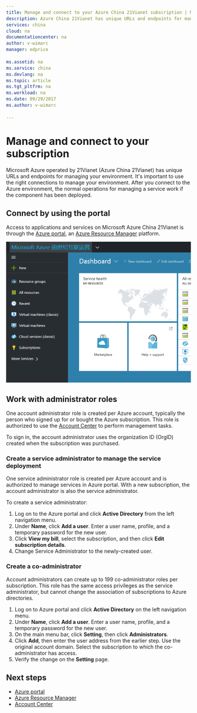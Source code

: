 ```yaml
---
title: Manage and connect to your Azure China 21Vianet subscription | Microsoft Docs
description: Azure China 21Vianet has unique URLs and endpoints for managing your environment. After connecting to the Azure environment, operations for managing a service work if the component has been deployed correctly. Learn why it's important to use the right connections to manage your environment. 
services: china
cloud: na
documentationcenter: na
author: v-wimarc
manager: edprice

ms.assetid: na
ms.service: china
ms.devlang: na
ms.topic: article
ms.tgt_pltfrm: na
ms.workload: na
ms.date: 09/29/2017
ms.author: v-wimarc

---
```

# Manage and connect to your subscription
Microsoft Azure operated by 21Vianet (Azure China 21Vianet) has unique URLs and endpoints for managing your environment. It's important to use the right connections to manage your environment. After you connect to the Azure environment, the normal operations for managing a service work if the component has been deployed.

## Connect by using the portal
Access to applications and services on Microsoft Azure China 21Vianet is through the [Azure portal](https://portal.azure.cn/), an [Azure Resource Manager](https://docs.microsoft.com/azure/azure-resource-manager/resource-group-overview) platform.

![Azure portal](media/china-get-started-service-manage-and-connect/azureportal.png)

## Work with administrator roles
One account administrator role is created per Azure account, typically the person who signed up for or bought the Azure subscription. This role is authorized to use the [Account Center](https://account.windowsazure.cn/) to perform management tasks.

To sign in, the account administrator uses the organization ID (OrgID) created when the subscription was purchased. 

### Create a service administrator to manage the service deployment 
One service administrator role is created per Azure account and is authorized to manage services in Azure portal. With a new subscription, the account administrator is also the service administrator.

To create a service administrator:
1.  Log on to the Azure portal and click **Active Directory** from the left navigation menu.
2.  Under **Name**, click **Add a user**. Enter a user name, profile, and a temporary password for the new user.
3.  Click **View my bill**, select the subscription, and then click **Edit subscription details**.
4.  Change Service Administrator to the newly-created user.

### Create a co-administrator
Account administrators can create up to 199 co-administrator roles per subscription. This role has the same access privileges as the service administrator, but cannot change the association of subscriptions to Azure directories.
1.  Log on to Azure portal and click **Active Directory** on the left navigation menu.
2.  Under **Name**, click **Add a user**. Enter a user name, profile, and a temporary password for the new user.
3.  On the main menu bar, click **Setting**, then click **Administrators**.
4.  Click **Add**, then enter the user address from the earlier step. Use the original account domain. Select the subscription to which the co-administrator has access.
5.  Verify the change on the **Setting** page.

## Next steps
- [Azure portal](https://portal.azure.cn/)
- [Azure Resource Manager](https://docs.microsoft.com/azure/azure-resource-manager/resource-group-overview)
- [Account Center](https://account.windowsazure.cn/)

